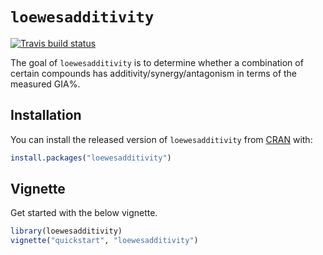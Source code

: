 
# `loewesadditivity`

<!-- badges: start -->
[![Travis build status](https://travis-ci.org/skgallagher/loewesadditivity.svg?branch=master)](https://travis-ci.org/skgallagher/loewesadditivity)
<!-- badges: end -->

The goal of `loewesadditivity` is to determine whether a combination of certain compounds has additivity/synergy/antagonism in terms of the measured GIA%.

## Installation

You can install the released version of `loewesadditivity` from [CRAN](https://CRAN.R-project.org) with:

``` r
install.packages("loewesadditivity")
```

## Vignette

Get started with the below vignette.

``` r
library(loewesadditivity)
vignette("quickstart", "loewesadditivity")
```

